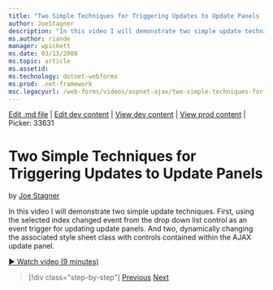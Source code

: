 ```yaml
---
title: "Two Simple Techniques for Triggering Updates to Update Panels | Microsoft Docs"
author: JoeStagner
description: "In this video I will demonstrate two simple update techniques. First, using the selected index changed event from the drop down list control as an event trig..."
ms.author: riande
manager: wpickett
ms.date: 03/13/2008
ms.topic: article
ms.assetid: 
ms.technology: dotnet-webforms
ms.prod: .net-framework
msc.legacyurl: /web-forms/videos/aspnet-ajax/two-simple-techniques-for-triggering-updates-to-update-panels
---
```

[Edit .md file](C:\Projects\msc\dev\Msc.Www\Web.ASP\App_Data\github\web-forms\videos\aspnet-ajax\two-simple-techniques-for-triggering-updates-to-update-panels.md) | [Edit dev content](http://www.aspdev.net/umbraco#/content/content/edit/26608) | [View dev content](http://docs.aspdev.net/tutorials/web-forms/videos/aspnet-ajax/two-simple-techniques-for-triggering-updates-to-update-panels.html) | [View prod content](http://www.asp.net/web-forms/videos/aspnet-ajax/two-simple-techniques-for-triggering-updates-to-update-panels) | Picker: 33631

Two Simple Techniques for Triggering Updates to Update Panels
====================
by [Joe Stagner](https://github.com/JoeStagner)

In this video I will demonstrate two simple update techniques. First, using the selected index changed event from the drop down list control as an event trigger for updating update panels. And two, dynamically changing the associated style sheet class with controls contained within the AJAX update panel.

[&#9654; Watch video (9 minutes)](https://channel9.msdn.com/Blogs/ASP-NET-Site-Videos/two-simple-techniques-for-triggering-updates-to-update-panels)

>[!div class="step-by-step"] [Previous](how-do-i-retrieve-values-from-server-side-ajax-controls.md) [Next](use-aspnet-ajax-cascading-drop-down-control-to-access-a-database.md)